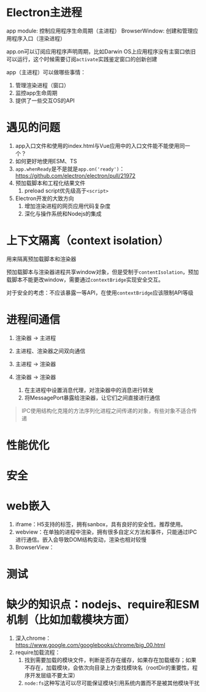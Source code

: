 # Electron主进程

app module: 控制应用程序生命周期（主进程）
BrowserWindow: 创建和管理应用程序入口（渲染进程）


app.on可以订阅应用程序声明周期，比如Darwin OS上应用程序没有主窗口依旧可以运行，这个时候需要订阅`activate`实践鉴定窗口的创新创建

app（主进程）可以做哪些事情：
1. 管理渲染进程（窗口）
2. 监控app生命周期
3. 提供了一些交互OS的API

# 遇见的问题

1. app入口文件和使用的index.html与Vue应用中的入口文件能不能使用同一个？
2. 如何更好地使用ESM、TS
3. `app.whenReady`是不是就是`app.on('ready')`：https://github.com/electron/electron/pull/21972
4. 预加载脚本和工程化结果文件
    1. preload script优先级高于`<script>`
5. Electron开发的大致方向
    1. 增加渲染进程的网页应用代码复杂度
    2. 深化与操作系统和Nodejs的集成

# 上下文隔离（context isolation）

用来隔离预加载脚本和渲染器

预加载脚本与渲染器进程共享window对象，但是受制于`contentIsolation`，预加载脚本不能更改window，需要通过`contextBridge`实现安全交互。

对于安全的考虑：不应该暴露一等API，在使用`contextBridge`应该限制API等级

# 进程间通信

1. 渲染器 -> 主进程


2. 主进程、渲染器之间双向通信
3. 主进程 -> 渲染器
4. 渲染器 -> 渲染器
    1. 在主进程中设置消息代理，对渲染器中的消息进行转发
    2. 将MessagePort暴露给渲染器，让它们之间直接进行通信

> IPC使用结构化克隆的方法序列化进程之间传递的对象，有些对象不适合传递

# 性能优化

# 安全

# web嵌入

1. iframe：H5支持的标签，拥有sanbox，具有良好的安全性。推荐使用。
2. webview：在单独的进程中渲染，拥有很多自定义方法和事件，只能通过IPC进行通信。嵌入会导致DOM结构变动，渲染也相对较慢
3. BrowserView：

# 测试

# 缺少的知识点：nodejs、require和ESM机制（比如加载模块方面）

1. 深入chrome：https://www.google.com/googlebooks/chrome/big_00.html
2. require加载流程：
    1. 找到需要加载的模块文件，判断是否存在缓存，如果存在加载缓存；如果不存在，加载模块，会依次向目录上方查找模块名（rootDir的重要性，程序开发层级不要太深）
    2. `node:fs`这种写法可以尽可能保证模块引用系统内置而不是被其他模块干扰
